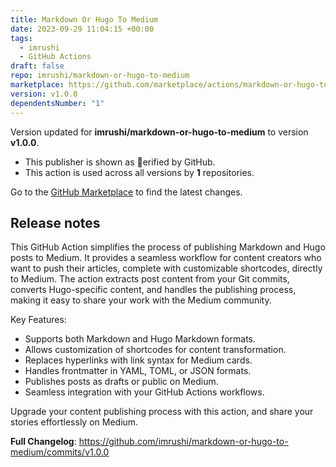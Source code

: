 ```yaml
---
title: Markdown Or Hugo To Medium
date: 2023-09-29 11:04:15 +00:00
tags:
  - imrushi
  - GitHub Actions
draft: false
repo: imrushi/markdown-or-hugo-to-medium
marketplace: https://github.com/marketplace/actions/markdown-or-hugo-to-medium
version: v1.0.0
dependentsNumber: "1"
---
```



Version updated for **imrushi/markdown-or-hugo-to-medium** to version **v1.0.0**.
- This publisher is shown as erified by GitHub.
- This action is used across all versions by **1** repositories.

Go to the [GitHub Marketplace](https://github.com/marketplace/actions/markdown-or-hugo-to-medium) to find the latest changes.

## Release notes

This GitHub Action simplifies the process of publishing Markdown and Hugo posts to Medium. It provides a seamless workflow for content creators who want to push their articles, complete with customizable shortcodes, directly to Medium. The action extracts post content from your Git commits, converts Hugo-specific content, and handles the publishing process, making it easy to share your work with the Medium community.

Key Features:

- Supports both Markdown and Hugo Markdown formats.
- Allows customization of shortcodes for content transformation.
- Replaces hyperlinks with link syntax for Medium cards.
- Handles frontmatter in YAML, TOML, or JSON formats.
- Publishes posts as drafts or public on Medium.
- Seamless integration with your GitHub Actions workflows. 

Upgrade your content publishing process with this action, and share your stories effortlessly on Medium.

**Full Changelog**: https://github.com/imrushi/markdown-or-hugo-to-medium/commits/v1.0.0
